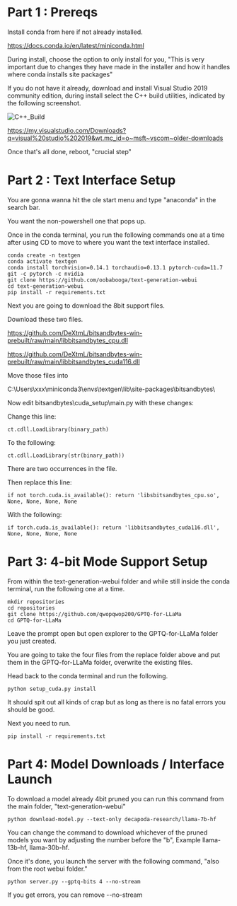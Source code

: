 # Part 1 : Prereqs

Install conda from here if not already installed.

https://docs.conda.io/en/latest/miniconda.html

During install, choose the option to only install for you, "This is very important due to changes they have made in the installer and how it handles where conda installs site packages"

If you do not have it already, download and install Visual Studio 2019 community edition, during install select the C++ build utilities, indicated by the following screenshot.

![C++_Build](C++.png)

https://my.visualstudio.com/Downloads?q=visual%20studio%202019&wt.mc_id=o~msft~vscom~older-downloads


Once that's all done, reboot, "crucial step"

# Part 2 : Text Interface Setup

You are gonna wanna hit the ole start menu and type "anaconda" in the search bar. 

You want the non-powershell one that pops up.

Once in the conda terminal, you run the following commands one at a time after using CD to move to where you want the text interface installed.

```
conda create -n textgen
conda activate textgen
conda install torchvision=0.14.1 torchaudio=0.13.1 pytorch-cuda=11.7 git -c pytorch -c nvidia
git clone https://github.com/oobabooga/text-generation-webui
cd text-generation-webui
pip install -r requirements.txt
```

Next you are going to download the 8bit support files.

Download these two files.

https://github.com/DeXtmL/bitsandbytes-win-prebuilt/raw/main/libbitsandbytes_cpu.dll

https://github.com/DeXtmL/bitsandbytes-win-prebuilt/raw/main/libbitsandbytes_cuda116.dll

Move those files into 

C:\Users\xxx\miniconda3\envs\textgen\lib\site-packages\bitsandbytes\

Now edit bitsandbytes\cuda_setup\main.py with these changes:

Change this line:

```ct.cdll.LoadLibrary(binary_path)```
 
To the following:
 
```ct.cdll.LoadLibrary(str(binary_path))```

There are two occurrences in the file.

Then replace this line:
 
```if not torch.cuda.is_available(): return 'libsbitsandbytes_cpu.so', None, None, None, None```

With the following:

```if torch.cuda.is_available(): return 'libbitsandbytes_cuda116.dll', None, None, None, None```

# Part 3: 4-bit Mode Support Setup

From within the text-generation-webui folder and while still inside the conda terminal, run the following one at a time.

```
mkdir repositories
cd repositories
git clone https://github.com/qwopqwop200/GPTQ-for-LLaMa
cd GPTQ-for-LLaMa
```

Leave the prompt open but open explorer to the GPTQ-for-LLaMa folder you just created.

You are going to take the four files from the replace folder above and put them in the GPTQ-for-LLaMa folder, overwrite the existing files.

Head back to the conda terminal and run the following.

```
python setup_cuda.py install
```

It should spit out all kinds of crap but as long as there is no fatal errors you should be good.

Next you need to run.

```
pip install -r requirements.txt
```

# Part 4: Model Downloads / Interface Launch

To download a model already 4bit pruned you can run this command from the main folder, "text-generation-webui"

```
python download-model.py --text-only decapoda-research/llama-7b-hf
```

You can change the command to download whichever of the pruned models you want by adjusting the number before the "b", Example llama-13b-hf, llama-30b-hf.

Once it's done, you launch the server with the following command, "also from the root webui folder."

```
python server.py --gptq-bits 4 --no-stream
```

If you get errors, you can remove --no-stream

